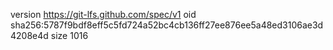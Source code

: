 version https://git-lfs.github.com/spec/v1
oid sha256:5787f9bdf8eff5c5fd724a52bc4cb136ff27ee876ee5a48ed3106ae3d4208e4d
size 1016

